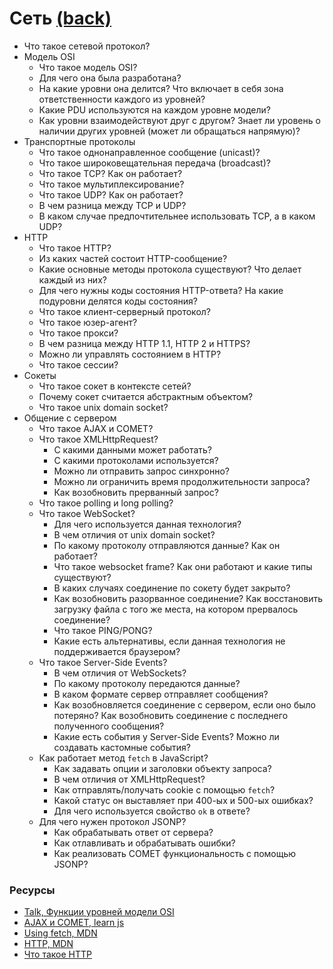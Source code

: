 # Сеть [(back)](./readme.md)

* Что такое сетевой протокол?
* Модель OSI
  * Что такое модель OSI?
  * Для чего она была разработана?
  * На какие уровни она делится? Что включает в себя зона ответственности каждого из уровней?
  * Какие PDU используются на каждом уровне модели?
  * Как уровни взаимодействуют друг с другом? Знает ли уровень о наличии других уровней (может ли обращаться напрямую)?
* Транспортные протоколы
  * Что такое однонаправленное сообщение (unicast)?
  * Что такое широковещательная передача (broadcast)?
  * Что такое TCP? Как он работает?
  * Что такое мультиплексирование?
  * Что такое UDP? Как он работает?
  * В чем разница между TCP и UDP?
  * В каком случае предпочтительнее использовать TCP, а в каком UDP?
* HTTP
  * Что такое HTTP?
  * Из каких частей состоит HTTP-сообщение?
  * Какие основные методы протокола существуют? Что делает каждый из них?
  * Для чего нужны коды состояния HTTP-ответа? На какие подуровни делятся коды состояния?
  * Что такое клиент-серверный протокол?
  * Что такое юзер-агент?
  * Что такое прокси?
  * В чем разница между HTTP 1.1, HTTP 2 и HTTPS?
  * Можно ли управлять состоянием в HTTP?
  * Что такое сессии?
* Сокеты
  * Что такое сокет в контексте сетей?
  * Почему сокет считается абстрактным объектом?
  * Что такое unix domain socket?
* Общение с сервером
  * Что такое AJAX и COMET?
  * Что такое XMLHttpRequest?
    * С какими данными может работать?
    * С какими протоколами используется?
    * Можно ли отправить запрос синхронно?
    * Можно ли ограничить время продолжительности запроса?
    * Как возобновить прерванный запрос?
  * Что такое polling и long polling?
  * Что такое WebSocket?
    * Для чего используется данная технология?
    * В чем отличия от unix domain socket?
    * По какому протоколу отправляются данные? Как он работает?
    * Что такое websocket frame? Как они работают и какие типы существуют?
    * В каких случаях соединение по сокету будет закрыто?
    * Как возобновить разорванное соединение? Как восстановить загрузку файла с того же места, на котором прервалось соединение?
    * Что такое PING/PONG?
    * Какие есть альтернативы, если данная технология не поддерживается браузером?
  * Что такое Server-Side Events?
    * В чем отличия от WebSockets?
    * По какому протоколу передаются данные?
    * В каком формате сервер отправляет сообщения?
    * Как возобновляется соединение с сервером, если оно было потеряно? Как возобновить соединение с последнего полученного сообщения?
    * Какие есть события у Server-Side Events? Можно ли создавать кастомные события?
  * Как работает метод `fetch` в JavaScript?
    * Как задавать опции и заголовки объекту запроса?
    * В чем отличия от XMLHttpRequest?
    * Как отправлять/получать cookie с помощью `fetch`?
    * Какой статус он выставляет при 400-ых и 500-ых ошибках?
    * Для чего используется свойство `ok` в ответе?
  * Для чего нужен протокол JSONP?
    * Как обрабатывать ответ от сервера?
    * Как отлавливать и обрабатывать ошибки?
    * Как реализовать COMET функциональность с помощью JSONP?


### Ресурсы
* [Talk, Функции уровней модели OSI](https://www.youtube.com/watch?v=7cIC-o2wODs)
* [AJAX и COMET, learn js](https://learn.javascript.ru/ajax)
* [Using fetch, MDN](https://developer.mozilla.org/en-US/docs/Web/API/Fetch_API/Using_Fetch)
* [HTTP, MDN](https://developer.mozilla.org/ru/docs/Web/HTTP/Overview)
* [Что такое HTTP](https://7bloggers.ru/chto-takoe-http/)
